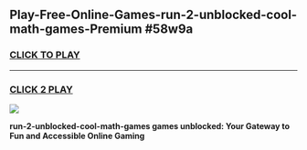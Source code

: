 
## Play-Free-Online-Games-run-2-unblocked-cool-math-games-Premium #58w9a
<h3>
<a href="https://premium.freeplayer.one?title=run-2-unblocked-cool-math-games&ref=8M">CLICK TO PLAY</a></h3>
<hr>

<h3>
<a href="https://premium.freeplayer.one?title=run-2-unblocked-cool-math-games&ref=8M">CLICK 2 PLAY</a>
  
</h3>

<a href="https://premium.freeplayer.one?title=run-2-unblocked-cool-math-games&ref=8M"><img src="https://clearcache.store/games.png"></a>


**run-2-unblocked-cool-math-games games unblocked: Your Gateway to Fun and Accessible Online Gaming**
